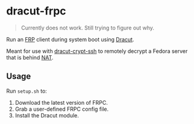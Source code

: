 # dracut-frpc

> Currently does not work. Still trying to figure out why.

Run an [FRP](https://github.com/fatedier/frp) client during system boot using [Dracut](https://en.wikipedia.org/wiki/Dracut_(software)).

Meant for use with [dracut-crypt-ssh](https://github.com/dracut-crypt-ssh/dracut-crypt-ssh) to remotely decrypt a Fedora server that is behind [NAT](https://en.wikipedia.org/wiki/Network_address_translation).

## Usage

Run `setup.sh` to:

1. Download the latest version of FRPC.
2. Grab a user-defined FRPC config file.
3. Install the Dracut module.

